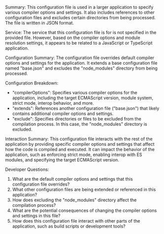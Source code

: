 Summary:
This configuration file is used in a larger application to specify various compiler options and settings. It also includes references to other configuration files and excludes certain directories from being processed. The file is written in JSON format.

Service:
The service that this configuration file is for is not specified in the provided file. However, based on the compiler options and module resolution settings, it appears to be related to a JavaScript or TypeScript application.

Configuration Summary:
The configuration file overrides default compiler options and settings for the application. It extends a base configuration file named "base.json" and excludes the "node_modules" directory from being processed.

Configuration Breakdown:
- "compilerOptions": Specifies various compiler options for the application, including the target ECMAScript version, module system, strict mode, interop behavior, and more.
- "extends": References another configuration file ("base.json") that likely contains additional compiler options and settings.
- "exclude": Specifies directories or files to be excluded from the compilation process. In this case, the "node_modules" directory is excluded.

Interaction Summary:
This configuration file interacts with the rest of the application by providing specific compiler options and settings that affect how the code is compiled and executed. It can impact the behavior of the application, such as enforcing strict mode, enabling interop with ES modules, and specifying the target ECMAScript version.

Developer Questions:
1. What are the default compiler options and settings that this configuration file overrides?
2. What other configuration files are being extended or referenced in this application?
3. How does excluding the "node_modules" directory affect the compilation process?
4. What are the potential consequences of changing the compiler options and settings in this file?
5. How does this configuration file interact with other parts of the application, such as build scripts or development tools?